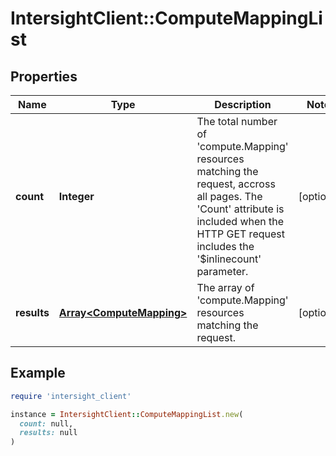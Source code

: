 # IntersightClient::ComputeMappingList

## Properties

| Name | Type | Description | Notes |
| ---- | ---- | ----------- | ----- |
| **count** | **Integer** | The total number of &#39;compute.Mapping&#39; resources matching the request, accross all pages. The &#39;Count&#39; attribute is included when the HTTP GET request includes the &#39;$inlinecount&#39; parameter. | [optional] |
| **results** | [**Array&lt;ComputeMapping&gt;**](ComputeMapping.md) | The array of &#39;compute.Mapping&#39; resources matching the request. | [optional] |

## Example

```ruby
require 'intersight_client'

instance = IntersightClient::ComputeMappingList.new(
  count: null,
  results: null
)
```

